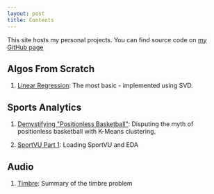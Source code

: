 ```yaml
---
layout: post
title: Contents
---
```


This site hosts my personal projects. You can find source code on [my GitHub page](https://github.com/NicholasHoffs)

## Algos From Scratch

1. [Linear Regression](scratch/linearreg): The most basic - implemented using SVD.

## Sports Analytics

1. [Demystifying "Positionless Basketball"](analytics/positionless): Disputing the myth of positionless basketball with K-Means clustering.

2. [SportVU Part 1](analytics/sportvup1): Loading SportVU and EDA

## Audio

1. [Timbre](audio/timbreprob): Summary of the timbre problem
